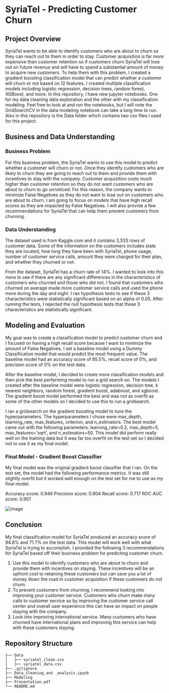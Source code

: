 # SyriaTel - Predicting Customer Churn

## Project Overview

SyriaTel wants to be able to identify customers who are about to churn so they can reach out to them in order to stay. Customer acquisition is far more expensive than customer retention so if customers churn SyriaTel will lose out on future revenue and will have to spend a substantial amount of money to acquire new customers. To help them with this problem,  I created a gradient boosting classification model that can predict whether a customer will churn or not based on 12 features. I created multiple classification models including logistic regression, decision trees, random forest, XGBoost, and more. In this repository, I have new jupyter notebooks. One for my data cleaning data exploration and the other with my classification modeling. Feel free to look at and run the notebooks, but I will note the GridSearchCV in the data modeling notebook can take a long time to run. Also in this repository is the Data folder which contains two csv files I used for this project.

## Business and Data Understanding

### Business Problem

For this business problem, the SyriaTel wants to use this model to predict whether a customer will churn or not. Once they identify customers who are likely to churn they are going to reach out to them and provide them with incentives to stay with the company. Customer acquisition costs much higher than customer retention so they do not want customers who are about to churn to go unnoticed. For this reason, the company wants to minimize False Negatives as they do not want to lose out on customers who are about to churn. I am going to focus on models that have high recall scores as they are impacted by False Negatives. I will also provide a few recommendations for SyriaTel that can help them prevent customers from churning.

### Data Understanding

The dataset used is from Kaggle.com and it contains 3,333 rows of customer data. Some of the information on the customers includes state they are located, how long they have been with SyriaTel, phone usage, number of customer service calls, amount they were charged for their plan, and whether they churned or not. 

From the dataset, SyriaTel has a churn rate of 14%. I wanted to look into this more to see if there are any significant differences in the characteristics of customers who churned and those who did not. I found that customers who churned on average made more customer service calls and used the phone more during the day and night. I ran hypothesis tests to see if these 3 characteristics were statistically significant based on an alpha of 0.05. After running the tests, I rejected the null hypothesis tests that these 3 characteristics are statistically significant.

## Modeling and Evaluation

My goal was to create a classification model to predict customer churn and I focused on having a high recall score because I want to minimize the amount of False Negatives. I set a baseline model using a Dummy Classification model that would predict the most frequent value. The baseline model had an accuracy score of 85.5%, recall score of 0%, and precision score of 0% on the test data. 

After the baseline model, I decided to create more classification models and then pick the best performing model to run a grid search on. The models I created after the baseline model were logistic regression, decision tree, k nearest neighbors, random forest, gradient boost, adaboost, and xgboost. The gradient boost model performed the best and was not as overfit as some of the other models so I decided to use this to run a gridsearch.

I ran a gridsearch on the gradient boosting model to tune the hyperparameters. The hyperparameters I chose were max_depth, learning_rate, max_features, criterion, and n_estimators. The best model came out with the following parameters: learning_rate=0.2, max_depth=5, max_features='sqrt', and n_estimators=50. This model did perform really well on the training data but it was far too overfit on the test set so I decided not to use it as my final model.

### Final Model - Gradient Boost Classifier

My final model was the original gradient boost classifier that I ran. On the test set, the model had the following performance metrics. It was still slightly overfit but it worked well enough on the test set for me to use as my final model.

Accuracy score: 0.948
Precision score: 0.904
Recall score: 0.717
ROC AUC score: 0.901

![image](https://user-images.githubusercontent.com/108245743/187106500-dee274c0-94eb-4a06-afc2-624b636c30ef.png)

## Conclusion

My final classification model for SyriaTel produced an accuracy score of 94.8% and 71.7% on the test data. This model will work well with what SyriaTel is trying to accomplish. I provided the following 3 recommendations for SyriaTel based off their business problem for predicting customer churn.

1. Use this model to identify customers who are about to churn and provide them with incentives on staying. These incentives will be an upfront cost to retaining these customers but can save you a lot of money down the road in customer acquisition if these customers do not churn.
2. To prevent customers from churning, I recommend looking into improving your customer service. Customers who churn make many calls to customer service so by improving the customer service call center and overall user experience this can have an impact on people staying with the company.
3. Look into improving international service. Many customers who have churned have international plans and improving this service can help with these customers staying. 

## Repository Structure

```
├── Data
│   ├── syriatel_clean.csv
│   ├── syriatel_data.csv
├── .gitignore
├── Data_cleaning_and _analysis.ipynb
├── Modeling
├── Presentation.pdf
└── README.md
```
